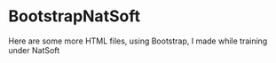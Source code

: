 # BootstrapNatSoft
Here are some more HTML files, using Bootstrap, I made while training under NatSoft
